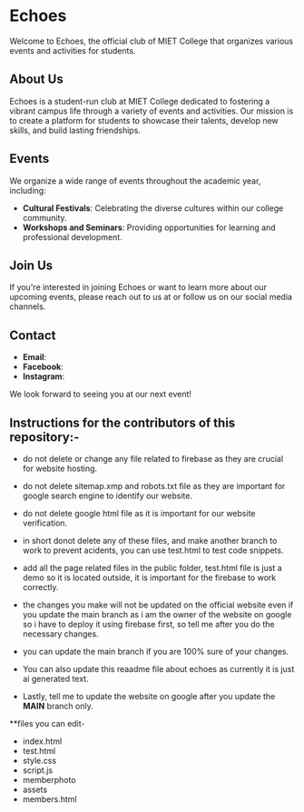 # Echoes

Welcome to Echoes, the official club of MIET College that organizes various events and activities for students.

## About Us

Echoes is a student-run club at MIET College dedicated to fostering a vibrant campus life through a variety of events and activities. Our mission is to create a platform for students to showcase their talents, develop new skills, and build lasting friendships.

## Events

We organize a wide range of events throughout the academic year, including:

- **Cultural Festivals**: Celebrating the diverse cultures within our college community.
- **Workshops and Seminars**: Providing opportunities for learning and professional development.


## Join Us

If you're interested in joining Echoes or want to learn more about our upcoming events, please reach out to us at   or follow us on our social media channels.

## Contact

- **Email**: 
- **Facebook**: 
- **Instagram**:

We look forward to seeing you at our next event!



## Instructions for the contributors of this repository:-

- do not delete or change any file related to firebase as they are crucial for website hosting.

- do not delete sitemap.xmp and robots.txt file as they are important for google search engine to identify our website.

- do not delete google html file as it is important for our website verification.

- in short donot delete any of these files, and make another branch to work to prevent acidents, you can use test.html to test code snippets.

- add all the page related files in the public folder, test.html file is just a demo so it is located outside, it is important for the firebase to work correctly.

- the changes you make will not be updated on the official website even if you update the main branch as i am the owner of the website on google so i have to deploy it using firebase first, so tell me after you do the necessary changes.

- you can update the main branch if you are 100% sure of your changes.

- You can also update this reaadme file about echoes as currently it is just ai generated text.

- Lastly, tell me to update the website on google after you update the **MAIN** branch only.

**files you can edit-
- index.html
- test.html
- style.css
- script.js
- memberphoto
- assets
- members.html

